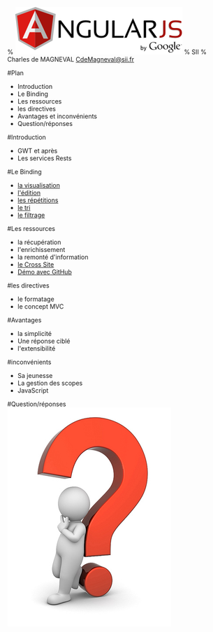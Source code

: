 % ![](../images/AngularJS-large.png "AngularJS")
% SII 
% Charles de MAGNEVAL  <CdeMagneval@sii.fr>

#Plan
  
  * Introduction
  * Le Binding
  * Les ressources
  * les directives
  * Avantages et inconvénients
  * Question/réponses
  
#Introduction
  + GWT et après
  + Les services Rests

#Le Binding
  + [la visualisation](http://plnkr.co/edit/GYDE6mhYT3WweFDCCMYp?p=preview)
  + [l'édition](http://plnkr.co/edit/z5XxZ63iZ0DajUEQZKqZ?p=preview)
  + [les répétitions]()
  + [le tri]()
  + [le filtrage]()

#Les ressources
  + la récupération
  + l'enrichissement
  + la remonté d'information
  + [le Cross Site](http://run.plnkr.co/QayFu8Gn0Sj5UctI/)
  + [Démo avec GitHub](http://plnkr.co/edit/r8Euj835e4Ua4ZzIL49s?p=preview)

#les directives
  + le formatage
  + le concept MVC

#Avantages
  + la simplicité
  + Une réponse ciblé
  + l'extensibilité
  
#inconvénients
  + Sa jeunesse
  + La gestion des scopes
  + JavaScript

#Question/réponses
![](../images/question-mark.jpg "Des Questions")

